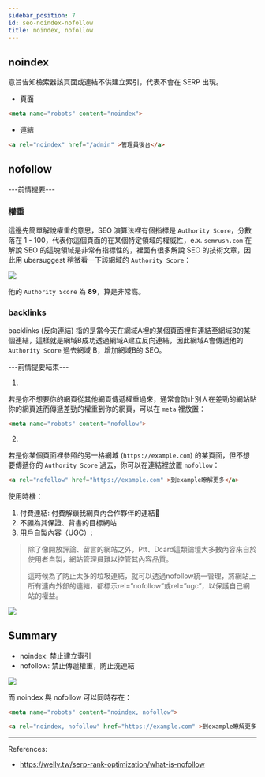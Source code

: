 ```yaml
---
sidebar_position: 7
id: seo-noindex-nofollow
title: noindex, nofollow
---
```


## noindex

意旨告知檢索器該頁面或連結不供建立索引，代表不會在 SERP 出現。

- 頁面
``` html
<meta name="robots" content="noindex">
```
- 連結
``` html
<a rel="noindex" href="/admin" >管理員後台</a>
```


## nofollow

---前情提要---
### 權重
這邊先簡單解說權重的意思，SEO 演算法裡有個指標是 `Authority Score`，分數落在 1 - 100，代表你這個頁面的在某個特定領域的權威性，e.x. `semrush.com` 在解說 SEO 的這塊領域是非常有指標性的，裡面有很多解說 SEO 的技術文章，因此用 ubersuggest 稍微看一下該網域的 `Authority Score`：

<img src="https://i.imgur.com/mPzX1PR.png" loading="lazy" />

他的 `Authority Score` 為 **89**，算是非常高。

### backlinks
backlinks (反向連結) 指的是當今天在網域A裡的某個頁面裡有連結至網域B的某個連結，這樣就是網域B成功透過網域A建立反向連結，因此網域A會傳遞他的 `Authority Score` 過去網域 B，增加網域B的 SEO。

---前情提要結束---

1.
若是你不想要你的網頁從其他網頁傳遞權重過來，通常會防止別人在差勁的網站貼你的網頁進而傳遞差勁的權重到你的網頁，可以在 `meta` 裡放置：
``` html
<meta name="robots" content="nofollow">
```

2.
若是你某個頁面裡參照的另一格網域 (`https://example.com`) 的某頁面，但不想要傳遞你的 `Authority Score` 過去，你可以在連結裡放置 `nofollow`：
``` html
<a rel="nofollow" href="https://example.com" >到example瞭解更多</a>
```
使用時機：
1. 付費連結: 付費解鎖我網頁內合作夥伴的連結🥴
2. 不願為其保證、背書的目標網站
3. 用戶自製內容（UGC）: 
> 除了像開放評論、留言的網站之外，Ptt、Dcard這類論壇大多數內容來自於使用者自製，網站管理員難以控管其內容品質。
>
> 這時候為了防止太多的垃圾連結，就可以透過nofollow統一管理，將網站上所有連向外部的連結，都標示rel=”nofollow”或rel=”ugc”，以保護自己網站的權益。

<img src="https://images.ctfassets.net/vx2fw5lk485m/3hovIcdRr9qleXlGqr7eKs/535aa3d7b3079feedd0d35c35842fd6e/________-_16.nofollow-1__2___1_.jpg" loading="lazy" />

## Summary
- noindex: 禁止建立索引
- nofollow: 禁止傳遞權重，防止洗連結

<img src="https://images.ctfassets.net/vx2fw5lk485m/2HRiVnT4OWPpgNWYXWPuUB/a2ceb5d55f8be242320bc5787530a514/________-_16.nofollow-3.png" loading="lazy" />

而 noindex 與 nofollow 可以同時存在：
``` html
<meta name="robots" content="noindex, nofollow">
```
``` html
<a rel="noindex, nofollow" href="https://example.com" >到example瞭解更多</a>
```

---
References:
- https://welly.tw/serp-rank-optimization/what-is-nofollow